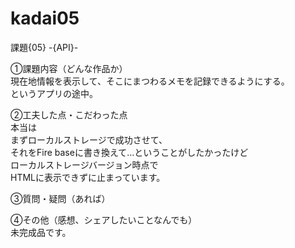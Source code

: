 # kadai05
課題{05} -{API}-

①課題内容（どんな作品か）<br>
現在地情報を表示して、そこにまつわるメモを記録できるようにする。<br>
というアプリの途中。

②工夫した点・こだわった点<br>
本当は<br>
まずローカルストレージで成功させて、<br>
それをFire baseに書き換えて…ということがしたかったけど<br>
ローカルストレージバージョン時点で<br>
HTMLに表示できずに止まっています。

③質問・疑問（あれば）<br>


④その他（感想、シェアしたいことなんでも）<br>
未完成品です。<br>

